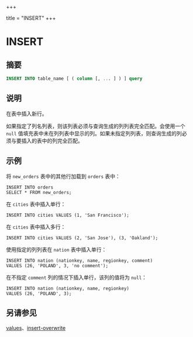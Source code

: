 +++

title = "INSERT"
+++

# INSERT

## 摘要

``` sql
INSERT INTO table_name [ ( column [, ... ] ) ] query
```

## 说明

在表中插入新行。

如果指定了列名列表，则该列表必须与查询生成的列列表完全匹配。会使用一个 `null` 值填充表中未在列列表中显示的列。如果未指定列列表，则查询生成的列必须与要插入的表中的列完全匹配。

## 示例

将 `new_orders` 表中的其他行加载到 `orders` 表中：

    INSERT INTO orders
    SELECT * FROM new_orders;

在 `cities` 表中插入单行：

    INSERT INTO cities VALUES (1, 'San Francisco');

在 `cities` 表中插入多行：

    INSERT INTO cities VALUES (2, 'San Jose'), (3, 'Oakland');

使用指定的列列表在 `nation` 表中插入单行：

    INSERT INTO nation (nationkey, name, regionkey, comment)
    VALUES (26, 'POLAND', 3, 'no comment');

在不指定 `comment` 列的情况下插入单行，该列的值将为 `null`：

    INSERT INTO nation (nationkey, name, regionkey)
    VALUES (26, 'POLAND', 3);

## 另请参见

[values](./values.html)、[insert-overwrite](./insert-overwrite.html)